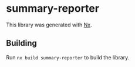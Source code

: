 # summary-reporter

This library was generated with [Nx](https://nx.dev).

## Building

Run `nx build summary-reporter` to build the library.
